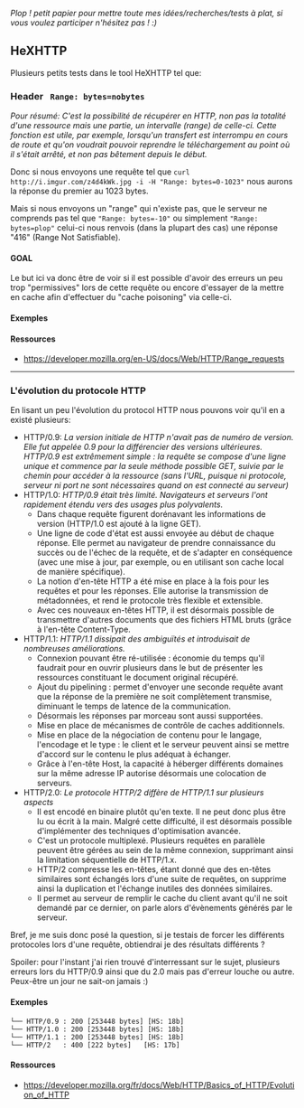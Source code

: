 *Plop ! petit papier pour mettre toute mes idées/recherches/tests à plat, si vous voulez participer n'hésitez pas ! :)*


## HeXHTTP

Plusieurs petits tests dans le tool HeXHTTP tel que:

### Header ``` Range: bytes=nobytes```

*Pour résumé: 
C'est la possibilité de récupérer en HTTP, non pas la totalité d'une ressource mais une partie, un intervalle (range) de celle-ci. Cette fonction est utile, par exemple, lorsqu'un transfert est interrompu en cours de route et qu'on voudrait pouvoir reprendre le téléchargement au point où il s'était arrêté, et non pas bêtement depuis le début.*

Donc si nous envoyons une requête tel que ```curl http://i.imgur.com/z4d4kWk.jpg -i -H "Range: bytes=0-1023"``` nous aurons la réponse du premier au 1023 bytes.

Mais si nous envoyons un "range" qui n'existe pas, que le serveur ne comprends pas tel que ```"Range: bytes=-10"``` ou simplement ```"Range: bytes=plop"``` celui-ci nous renvois (dans la plupart des cas) une réponse "416" (Range Not Satisfiable).

#### GOAL

Le but ici va donc être de voir si il est possible d'avoir des erreurs un peu trop "permissives" lors de cette requête ou encore d'essayer de la mettre en cache afin d'effectuer du "cache poisoning" via celle-ci.

#### Exemples



#### Ressources

- https://developer.mozilla.org/en-US/docs/Web/HTTP/Range_requests

---

### L'évolution du protocole HTTP

En lisant un peu l'évolution du protocol HTTP nous pouvons voir qu'il en a existé plusieurs:

- HTTP/0.9: *La version initiale de HTTP n'avait pas de numéro de version. Elle fut appelée 0.9 pour la différencier des versions ultérieures. HTTP/0.9 est extrêmement simple : la requête se compose d'une ligne unique et commence par la seule méthode possible GET, suivie par le chemin pour accéder à la ressource (sans l'URL, puisque ni protocole, serveur ni port ne sont nécessaires quand on est connecté au serveur)*
- HTTP/1.0: *HTTP/0.9 était très limité. Navigateurs et serveurs l'ont rapidement étendu vers des usages plus polyvalents.*
	- Dans chaque requête figurent dorénavant les informations de version (HTTP/1.0 est ajouté à la ligne GET).
	- Une ligne de code d'état est aussi envoyée au début de chaque réponse. Elle permet au navigateur de prendre connaissance du succès ou de l'échec de la requête, et de s'adapter en conséquence (avec une mise à jour, par exemple, ou en utilisant son cache local de manière spécifique).
	- La notion d'en-tête HTTP a été mise en place à la fois pour les requêtes et pour les réponses. Elle autorise la transmission de métadonnées, et rend le protocole très flexible et extensible.
    - Avec ces nouveaux en-têtes HTTP, il est désormais possible de transmettre d'autres documents que des fichiers HTML bruts (grâce à l'en-tête Content-Type.
- HTTP/1.1: *HTTP/1.1 dissipait des ambiguïtés et introduisait de nombreuses améliorations.*
	- Connexion pouvant être ré-utilisée : économie du temps qu'il faudrait pour en ouvrir plusieurs dans le but de présenter les ressources constituant le document original récupéré.
    - Ajout du pipelining : permet d'envoyer une seconde requête avant que la réponse de la première ne soit complètement transmise, diminuant le temps de latence de la communication.
    - Désormais les réponses par morceau sont aussi supportées.
    - Mise en place de mécanismes de contrôle de caches additionnels.
    - Mise en place de la négociation de contenu pour le langage, l'encodage et le type : le client et le serveur peuvent ainsi se mettre d'accord sur le contenu le plus adéquat à échanger.
    - Grâce à l'en-tête Host, la capacité à héberger différents domaines sur la même adresse IP autorise désormais une colocation de serveurs.
- HTTP/2.0: *Le protocole HTTP/2 diffère de HTTP/1.1 sur plusieurs aspects*
	- Il est encodé en binaire plutôt qu'en texte. Il ne peut donc plus être lu ou écrit à la main. Malgré cette difficulté, il est désormais possible d'implémenter des techniques d'optimisation avancée.
    - C'est un protocole multiplexé. Plusieurs requêtes en parallèle peuvent être gérées au sein de la même connexion, supprimant ainsi la limitation séquentielle de HTTP/1.x.
    - HTTP/2 compresse les en-têtes, étant donné que des en-têtes similaires sont échangés lors d'une suite de requêtes, on supprime ainsi la duplication et l'échange inutiles des données similaires.
    - Il permet au serveur de remplir le cache du client avant qu'il ne soit demandé par ce dernier, on parle alors d'évènements générés par le serveur.

Bref, je me suis donc posé la question, si je testais de forcer les différents protocoles lors d'une requête, obtiendrai je des résultats différents ?

Spoiler: pour l'instant j'ai rien trouvé d'interressant sur le sujet, plusieurs erreurs lors du HTTP/0.9 ainsi que du 2.0 mais pas d'erreur louche ou autre. Peux-être un jour ne sait-on jamais :)


#### Exemples
```
└── HTTP/0.9 : 200 [253448 bytes] [HS: 18b]
└── HTTP/1.0 : 200 [253448 bytes] [HS: 18b]
└── HTTP/1.1 : 200 [253448 bytes] [HS: 18b]
└── HTTP/2   : 400 [222 bytes]   [HS: 17b]
```

#### Ressources

- https://developer.mozilla.org/fr/docs/Web/HTTP/Basics_of_HTTP/Evolution_of_HTTP